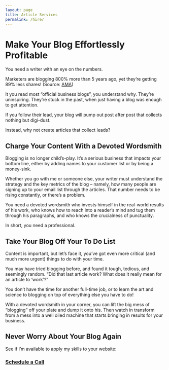 ```yaml
---
layout: page
title: Article Services
permalink: /hire/
---
```


# Make Your Blog Effortlessly Profitable
You need a writer with an eye on the numbers. 

Marketers are blogging 800% more than 5 years ago, yet they’re getting 89% less shares! (Source: [AMA](https://www.ama.org/publications/eNewsletters/MarketingInsightsNewsletter/Pages/marketers-blogging-800-percent-more-getting-nearly-100-percent-fewer-shares.aspx))

It you read most “official business blogs”, you understand why. They’re uninspiring. They’re stuck in the past, when just having a blog was enough to get attention. 

If you follow their lead, your blog will pump out post after post that collects nothing but digi-dust. 

Instead, why not create articles that collect leads? 

## Charge Your Content With a Devoted Wordsmith
Blogging is no longer child’s-play. It’s a serious business that impacts your bottom line, either by adding names to your customer list or by being a money-sink. 

Whether you go with me or someone else, your writer must understand the strategy and the key metrics of the blog – namely, how many people are signing up to your email list through the articles. That number needs to be rising constantly, or there’s a problem. 

You need a devoted wordsmith who invests himself in the real-world results of his work, who knows how to reach into a reader’s mind and tug them through his paragraphs, and who knows the crucialness of punctuality. 

In short, you need a professional. 

## Take Your Blog Off Your To Do List
Content is important, but let’s face it, you’ve got even more critical (and much more urgent) things to do with your time. 

You may have tried blogging before, and found it tough, tedious, and seemingly random. “Did that last article work? What does it really mean for an article to ‘work’?”

You don’t have the time for another full-time job, or to learn the art and science to blogging on top of everything else you have to do! 

With a devoted wordsmith in your corner, you can lift the big mess of “blogging” off your plate and dump it onto his. Then watch in transform from a mess into a well oiled machine that starts bringing in results for your business. 

## Never Worry About Your Blog Again
See if I’m available to apply my skills to your website:

### **[Schedule a Call](http://calendly.com/james-mathison/15min )**